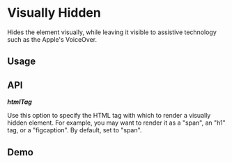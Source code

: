 # Visually Hidden

Hides the element visually, while leaving it visible to assistive technology such as the Apple's VoiceOver.

## Usage

<!-- TODO -->

## API

***htmlTag***

Use this option to specify the HTML tag with which to render a visually hidden element. For example, you may want to render it as a "span", an "h1" tag, or a "figcaption". By default, set to "span".

## Demo

<!-- TODO -->

<!-- Launch a demo by running in the terminal:

```shell
git clone --depth=1 https://github.com/stuymedova/uikit-svelte . # Clone the latest commit from this repository to the current directory
npm install
npm run dev
```

The demo will be available at http://localhost:3000/accessibility/visually-hidden. Navigate to `src/routes/accessibility/visually-hidden.svelte` to make any changes. -->